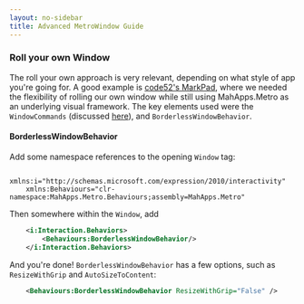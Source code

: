 ```yaml
---
layout: no-sidebar
title: Advanced MetroWindow Guide
---
```


### Roll your own Window

The roll your own approach is very relevant, depending on what style of app you're going for. 
A good example is [code52's MarkPad](http://code52.org/DownmarkerWPF/), where we needed the flexibility of rolling our own window while still using MahApps.Metro as an underlying visual framework. 
The key elements used were the `WindowCommands` (discussed [here]({{site.baseurl}}/guides/quick-start.html#windowcommands)), and `BorderlessWindowBehavior`.

#### BorderlessWindowBehavior

Add some namespace references to the opening `Window` tag:

```
	xmlns:i="http://schemas.microsoft.com/expression/2010/interactivity"
	xmlns:Behaviours="clr-namespace:MahApps.Metro.Behaviours;assembly=MahApps.Metro"
```

Then somewhere within the `Window`, add

```xml
    <i:Interaction.Behaviors>
        <Behaviours:BorderlessWindowBehavior/>
    </i:Interaction.Behaviors>
```

And you're done! `BorderlessWindowBehavior` has a few options, such as `ResizeWithGrip` and `AutoSizeToContent`:

```xml
	<Behaviours:BorderlessWindowBehavior ResizeWithGrip="False" />
```

